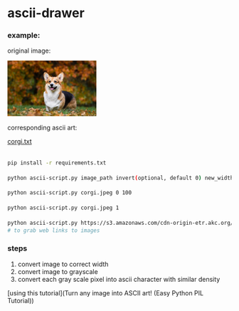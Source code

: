 # ascii-drawer

### example:

original image:

<img src="corgi.jpeg" alt="corgi in field, smiling" width="200"/>

corresponding ascii art:

[corgi.txt](corgi.txt)

```bash

pip install -r requirements.txt

python ascii-script.py image_path invert(optional, default 0) new_width(optional, default 100)

python ascii-script.py corgi.jpeg 0 100

python ascii-script.py corgi.jpeg 1

python ascii-script.py https://s3.amazonaws.com/cdn-origin-etr.akc.org/wp-content/uploads/2017/11/12213218/German-Shepherd-on-White-00.jpg 
# to grab web links to images

```

### steps
1. convert image to correct width
1. convert image to grayscale 
1. convert each gray scale pixel into ascii character with similar density

[using this tutorial](Turn any image into ASCII art! (Easy Python PIL Tutorial))